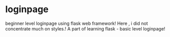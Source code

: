 # loginpage
beginner level loginpage using flask web framework!
Here , i did not concentrate much on styles.!
A part of learning flask - basic level loginpage!
